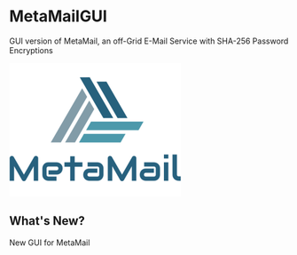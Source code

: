# MetaMailGUI
GUI version of MetaMail, an off-Grid E-Mail Service with SHA-256 Password Encryptions 
   
![image](https://raw.githubusercontent.com/Arduino3128/MetaMail/master/MetaMail%20Logo.png)
   
## What's New?  
New GUI for MetaMail
